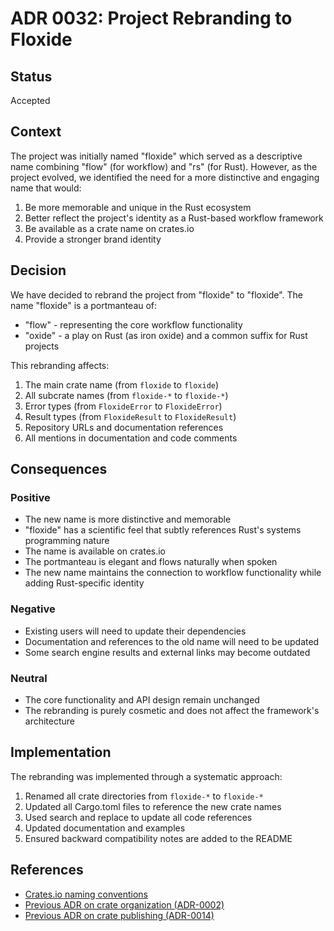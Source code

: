 # ADR 0032: Project Rebranding to Floxide

## Status

Accepted

## Context

The project was initially named "floxide" which served as a descriptive name combining "flow" (for workflow) and "rs" (for Rust). However, as the project evolved, we identified the need for a more distinctive and engaging name that would:

1. Be more memorable and unique in the Rust ecosystem
2. Better reflect the project's identity as a Rust-based workflow framework
3. Be available as a crate name on crates.io
4. Provide a stronger brand identity

## Decision

We have decided to rebrand the project from "floxide" to "floxide". The name "floxide" is a portmanteau of:

- "flow" - representing the core workflow functionality
- "oxide" - a play on Rust (as iron oxide) and a common suffix for Rust projects

This rebranding affects:

1. The main crate name (from `floxide` to `floxide`)
2. All subcrate names (from `floxide-*` to `floxide-*`)
3. Error types (from `FloxideError` to `FloxideError`)
4. Result types (from `FloxideResult` to `FloxideResult`)
5. Repository URLs and documentation references
6. All mentions in documentation and code comments

## Consequences

### Positive

- The new name is more distinctive and memorable
- "floxide" has a scientific feel that subtly references Rust's systems programming nature
- The name is available on crates.io
- The portmanteau is elegant and flows naturally when spoken
- The new name maintains the connection to workflow functionality while adding Rust-specific identity

### Negative

- Existing users will need to update their dependencies
- Documentation and references to the old name will need to be updated
- Some search engine results and external links may become outdated

### Neutral

- The core functionality and API design remain unchanged
- The rebranding is purely cosmetic and does not affect the framework's architecture

## Implementation

The rebranding was implemented through a systematic approach:

1. Renamed all crate directories from `floxide-*` to `floxide-*`
2. Updated all Cargo.toml files to reference the new crate names
3. Used search and replace to update all code references
4. Updated documentation and examples
5. Ensured backward compatibility notes are added to the README

## References

- [Crates.io naming conventions](https://doc.rust-lang.org/cargo/reference/manifest.html#the-name-field)
- [Previous ADR on crate organization (ADR-0002)](./0002-project-structure-and-crate-organization.md)
- [Previous ADR on crate publishing (ADR-0014)](./0014-crate-publishing-and-cicd.md)
